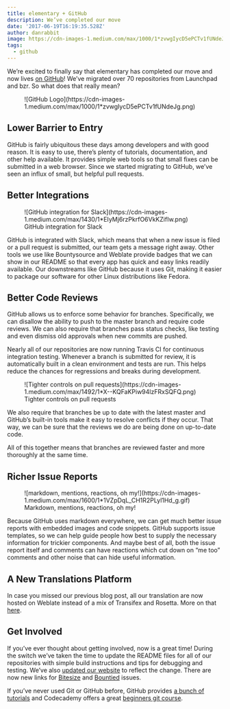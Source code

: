 ```yaml
---
title: elementary + GitHub
description: We’ve completed our move
date: '2017-06-19T16:19:35.528Z'
author: danrabbit
image: https://cdn-images-1.medium.com/max/1000/1*zvwgIycD5ePCTv1fUNdeJg.png
tags:
  - github
---
```


We’re excited to finally say that elementary has completed our move and now lives [on GitHub](https://github.com/elementary)! We’ve migrated over 70 repositories from Launchpad and bzr. So what does that really mean?

<figure class="card" markdown="1">
![GitHub Logo](https://cdn-images-1.medium.com/max/1000/1*zvwgIycD5ePCTv1fUNdeJg.png)
</figure>

## Lower Barrier to Entry

GitHub is fairly ubiquitous these days among developers and with good reason. It is easy to use, there’s plenty of tutorials, documentation, and other help available. It provides simple web tools so that small fixes can be submitted in a web browser. Since we started migrating to GitHub, we’ve seen an influx of small, but helpful pull requests.

## Better Integrations

<figure class="card" markdown="1">
![GitHub integration for Slack](https://cdn-images-1.medium.com/max/1430/1*EIyMj6rzPkrfO6VkKZifIw.png)
<figcaption>GitHub integration for Slack</figcaption>
</figure>

GitHub is integrated with Slack, which means that when a new issue is filed or a pull request is submitted, our team gets a message right away. Other tools we use like Bountysource and Weblate provide badges that we can show in our README so that every app has quick and easy links readily available. Our downstreams like GitHub because it uses Git, making it easier to package our software for other Linux distributions like Fedora.

## Better Code Reviews

GitHub allows us to enforce some behavior for branches. Specifically, we can disallow the ability to push to the master branch and require code reviews. We can also require that branches pass status checks, like testing and even dismiss old approvals when new commits are pushed.

Nearly all of our repositories are now running Travis CI for continuous integration testing. Whenever a branch is submitted for review, it is automatically built in a clean environment and tests are run. This helps reduce the chances for regressions and breaks during development.

<figure class="card" markdown="1">
![Tighter controls on pull requests](https://cdn-images-1.medium.com/max/1492/1*X--KQFaKPiw94lzFRxSQFQ.png)
<figcaption>Tighter controls on pull requests</figcaption>
</figure>

We also require that branches be up to date with the latest master and GitHub’s built-in tools make it easy to resolve conflicts if they occur. That way, we can be sure that the reviews we do are being done on up-to-date code.

All of this together means that branches are reviewed faster and more thoroughly at the same time.

## Richer Issue Reports

<figure class="card" markdown="1">
![markdown, mentions, reactions, oh my!](https://cdn-images-1.medium.com/max/1600/1*1VZpDqL_CH1R2PLyl1Hd_g.gif)
<figcaption>Markdown, mentions, reactions, oh my!</figcaption>
</figure>

Because GitHub uses markdown everywhere, we can get much better issue reports with embedded images and code snippets. GitHub supports issue templates, so we can help guide people how best to supply the necessary information for trickier components. And maybe best of all, both the issue report itself and comments can have reactions which cut down on “me too” comments and other noise that can hide useful information.

## A New Translations Platform

In case you missed our previous blog post, all our translation are now hosted on Weblate instead of a mix of Transifex and Rosetta. More on that [here](https://medium.com/elementaryos/adios-transifex-weve-gone-to-weblate-59870dea06b2).

## Get Involved

If you’ve ever thought about getting involved, now is a great time! During the switch we’ve taken the time to update the README files for all of our repositories with simple build instructions and tips for debugging and testing. We’ve also [updated our website](https://elementary.io/get-involved#desktop-development) to reflect the change. There are now new links for [Bitesize](https://github.com/search?utf8=%E2%9C%93&q=is%3Aopen+is%3Aissue+user%3Aelementary+label%3A%22bitesize%22&type=) and [Bountied](https://github.com/search?utf8=%E2%9C%93&q=is%3Aopen+is%3Aissue+user%3Aelementary+label%3A%22bounty%22&type=) issues.

If you’ve never used Git or GitHub before, GitHub provides [a bunch of tutorials](https://guides.github.com/) and Codecademy offers a great [beginners git course](https://www.codecademy.com/learn/learn-git).


